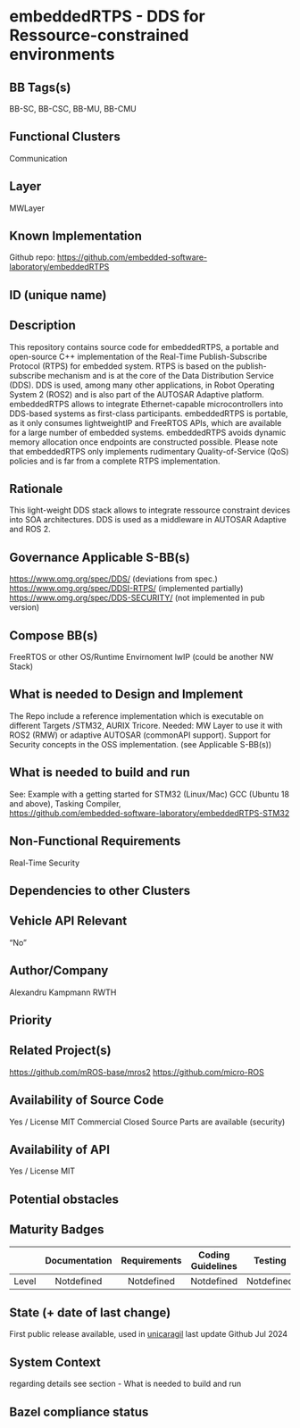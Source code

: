 # embeddedRTPS - DDS for Ressource-constrained environments
## BB Tags(s)
BB-SC, BB-CSC, BB-MU, BB-CMU

## Functional Clusters
Communication

## Layer
MWLayer

## Known Implementation
Github repo: <https://github.com/embedded-software-laboratory/embeddedRTPS>

## ID (unique name)

## Description
This repository contains source code for embeddedRTPS, a portable and open-source C++ implementation of the Real-Time Publish-Subscribe Protocol (RTPS) for embedded system. RTPS is based on the publish-subscribe mechanism and is at the core of the Data Distribution Service (DDS). DDS is used, among many other applications, in Robot Operating System 2 (ROS2) and is also part of the AUTOSAR Adaptive platform. embeddedRTPS allows to integrate Ethernet-capable microcontrollers into DDS-based systems as first-class participants.
embeddedRTPS is portable, as it only consumes lightweightIP and FreeRTOS APIs, which are available for a large number of embedded systems. embeddedRTPS avoids dynamic memory allocation once endpoints are constructed possible. Please note that embeddedRTPS only implements rudimentary Quality-of-Service (QoS) policies and is far from a complete RTPS implementation.

## Rationale
This light-weight DDS stack allows to integrate ressource constraint devices into SOA architectures. DDS is used as a middleware in AUTOSAR Adaptive and ROS 2.

## Governance Applicable S-BB(s)
https://www.omg.org/spec/DDS/ (deviations from spec.)
https://www.omg.org/spec/DDSI-RTPS/ (implemented partially) 
https://www.omg.org/spec/DDS-SECURITY/ (not implemented in pub version)

## Compose BB(s)
FreeRTOS or other OS/Runtime Envirnoment
lwIP (could be another NW Stack)

## What is needed to Design and Implement
The Repo include a reference implementation which is executable on different Targets /STM32, AURIX Tricore.
Needed:
MW Layer to use it with ROS2 (RMW) or adaptive AUTOSAR (commonAPI support).
Support for Security concepts in the OSS implementation. (see Applicable S-BB(s))

## What is needed to build and run
See: Example with a getting started for STM32 (Linux/Mac)
GCC (Ubuntu 18 and above), Tasking Compiler,  
<https://github.com/embedded-software-laboratory/embeddedRTPS-STM32>

## Non-Functional Requirements
Real-Time
Security

## Dependencies to other Clusters

## Vehicle API Relevant
“No”

## Author/Company
Alexandru Kampmann RWTH

## Priority
<!-- High, Medium, Low -->

## Related Project(s)
<https://github.com/mROS-base/mros2>
<https://github.com/micro-ROS>

## Availability of Source Code
Yes / License MIT
Commercial Closed Source Parts are available (security)

## Availability of API
Yes / License MIT

## Potential obstacles

## Maturity Badges
<!-- taken over from Eclipse SDV Process 
See Definition of Badges and their Flavors 
https://gitlab.eclipse.org/eclipse-wg/sdv-wg/sdv-technical-alignment/sdv-technical-topics/sdv-process/sdv-process-definition/-/wikis/Definition%20of%20Badges%20and%20their%20Flavors 


| 			| Documentation | Requirements | Coding Guidelines | Testing | Release Process |
| --------- |:-------------:|:------------:|:-----------------:|:-------:|:---------------:|
| Gold		| Badgelevel    | Badgelevel   | Badgelevel		   | Badgelevel	 | Badgelevel  |
| Silver	| Badgelevel    | Badgelevel   | Badgelevel	  	   | Badgelevel	 | Badgelevel  |
| Bronze	| Badgelevel   	| Badgelevel   | Badgelevel	       | Badgelevel	 | Badgelevel  |
| No		| Badgelevel   	| Badgelevel   | Badgelevel	       | Badgelevel	 | Badgelevel  |
| NotDefined| Badgelevel   	| Badgelevel   | Badgelevel	       | Badgelevel	 | Badgelevel  |

Options:
NotDefined/No/Bronze/Silver/Gold

Example:
| 			| Documentation | Requirements | Coding Guidelines | Testing | Release Process |
| --------- |:-------------:|:------------:|:-----------------:|:-------:|:---------------:|
| Level		| [Gold](urlToDoc)| No 		   | Notdefined		   | Bronze	 | [Silver](urlToDoc) |


-->

| 			| Documentation | Requirements | Coding Guidelines | Testing | Release Process |
| --------- |:-------------:|:------------:|:-----------------:|:-------:|:---------------:|
| Level		| Notdefined | Notdefined   | Notdefined   | Notdefined	 | Notdefined |

## State (+ date of last change)
<!-- 
- Incubating (no code yet)
- Implementation started
- First public release available
- Used in production by 1 OEM
- Used in production by >1 OEM
- Abandoned
 -->
First public release available, used in [unicaragil](https://www.unicaragil.de/en/)
last update Github Jul 2024

## System Context
<!-- 
OS and runtime/framework requirements

eg.

- AGL
- QNX
- ROS-based
- container runtime
- web assembly
- web service
 -->

regarding details see section - What is needed to build and run

## Bazel compliance status
<!-- The S-CORE project requires all BB contributions to be ready for BAZEL compliant (https://github.com/bazelbuild/bazel)-->